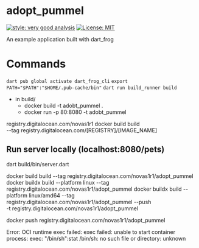 # adopt_pummel

[![style: very good analysis][very_good_analysis_badge]][very_good_analysis_link]
[![License: MIT][license_badge]][license_link]

An example application built with dart_frog

[license_badge]: https://img.shields.io/badge/license-MIT-blue.svg
[license_link]: https://opensource.org/licenses/MIT
[very_good_analysis_badge]: https://img.shields.io/badge/style-very_good_analysis-B22C89.svg
[very_good_analysis_link]: https://pub.dev/packages/very_good_analysis

# Commands
`dart pub global activate dart_frog_cli`
`export PATH="$PATH":"$HOME/.pub-cache/bin"`
`dart run build_runner build`

- in build/
  - docker build -t adobt_pummel .
  - docker run -p 80:8080 -t adobt_pummel

registry.digitalocean.com/novas1r1
docker build build \
  --tag registry.digitalocean.com/[REGISTRY]/[IMAGE_NAME]

## Run server locally (localhost:8080/pets)
dart build/bin/server.dart

docker build build --tag registry.digitalocean.com/novas1r1/adopt_pummel
docker buildx build --platform linux --tag registry.digitalocean.com/novas1r1/adopt_pummel
docker buildx build --platform linux/amd64 --tag registry.digitalocean.com/novas1r1/adopt_pummel
--push \
-t registry.digitalocean.com/novas1r1/adopt_pummel

docker push registry.digitalocean.com/novas1r1/adopt_pummel

Error: OCI runtime exec failed: exec failed: unable to start container process: exec: "/bin/sh":stat /bin/sh: no such file or directory: unknown